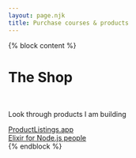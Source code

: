 ```yaml
---
layout: page.njk
title: Purchase courses & products
---
```


{% block content %}
<div class="card">
  <h1 class="title1">The Shop</h1>
  <br>
  <p>
  Look through products I am building
  </p>
  <div class="flex">
    <div>
      <div class="alert">
        <a href="https://productlistings.app">ProductListings.app</a>
      </div>
    </div>
    <div>
      <div class="alert">
        <a href="/shop/elixir-for-nodejs-people/">Elixir for Node.js people</a>
      </div>
    </div>
  </div>
</div>
{% endblock %}
